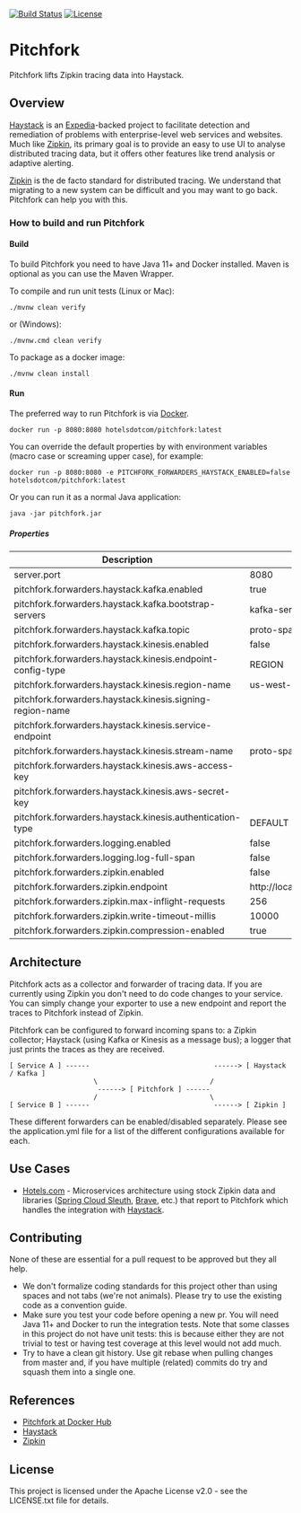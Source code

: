 [![Build Status](https://travis-ci.org/HotelsDotCom/pitchfork.svg?branch=master)](https://travis-ci.org/HotelsDotCom/pitchfork) [![License](https://img.shields.io/badge/License-Apache%202.0-blue.svg)](https://opensource.org/licenses/Apache-2.0)

# Pitchfork

Pitchfork lifts Zipkin tracing data into Haystack.

## Overview

[Haystack](https://github.com/ExpediaDotCom/haystack) is an [Expedia](https://www.expedia.com/)-backed project to facilitate detection and remediation of problems with enterprise-level web services and websites. Much like [Zipkin](https://github.com/openzipkin/zipkin), its primary goal is to provide an easy to use UI to analyse distributed tracing data, but it offers other features like trend analysis or adaptive alerting.

[Zipkin](https://github.com/openzipkin/zipkin) is the de facto standard for distributed tracing. We understand that migrating to a new system can be difficult and you may want to go back. Pitchfork can help you with this.

### How to build and run Pitchfork

#### Build

To build Pitchfork you need to have Java 11+ and Docker installed. Maven is optional as you can use the Maven Wrapper. 

To compile and run unit tests (Linux or Mac):

    ./mvnw clean verify
    
or (Windows):

    ./mvnw.cmd clean verify

To package as a docker image:

    ./mvnw clean install
    
#### Run

The preferred way to run Pitchfork is via [Docker](https://hub.docker.com/r/hotelsdotcom/pitchfork/).

    docker run -p 8080:8080 hotelsdotcom/pitchfork:latest
    
You can override the default properties by with environment variables (macro case or screaming upper case), for example:

    docker run -p 8080:8080 -e PITCHFORK_FORWARDERS_HAYSTACK_ENABLED=false hotelsdotcom/pitchfork:latest

Or you can run it as a normal Java application:

    java -jar pitchfork.jar

##### Properties

Description | Default
---------------------------------------------------------------|-------------------
server.port                                                    | 8080
pitchfork.forwarders.haystack.kafka.enabled                    | true
pitchfork.forwarders.haystack.kafka.bootstrap-servers          | kafka-service:9092
pitchfork.forwarders.haystack.kafka.topic                      | proto-spans
pitchfork.forwarders.haystack.kinesis.enabled                  | false
pitchfork.forwarders.haystack.kinesis.endpoint-config-type     | REGION
pitchfork.forwarders.haystack.kinesis.region-name              | us-west-1
pitchfork.forwarders.haystack.kinesis.signing-region-name      |
pitchfork.forwarders.haystack.kinesis.service-endpoint         |
pitchfork.forwarders.haystack.kinesis.stream-name              | proto-spans
pitchfork.forwarders.haystack.kinesis.aws-access-key           | 
pitchfork.forwarders.haystack.kinesis.aws-secret-key           | 
pitchfork.forwarders.haystack.kinesis.authentication-type      | DEFAULT
pitchfork.forwarders.logging.enabled                           | false
pitchfork.forwarders.logging.log-full-span                     | false
pitchfork.forwarders.zipkin.enabled                            | false
pitchfork.forwarders.zipkin.endpoint                           | http://localhost:9411/api/v2/spans
pitchfork.forwarders.zipkin.max-inflight-requests              | 256
pitchfork.forwarders.zipkin.write-timeout-millis               | 10000
pitchfork.forwarders.zipkin.compression-enabled                | true

## Architecture

Pitchfork acts as a collector and forwarder of tracing data.
If you are currently using Zipkin you don't need to do code changes to your service. You can simply change your exporter to use a new endpoint and report the traces to Pitchfork instead of Zipkin.

Pitchfork can be configured to forward incoming spans to: a Zipkin collector; Haystack (using Kafka or Kinesis as a message bus); a logger that just prints the traces as they are received.


    [ Service A ] ------                               ------> [ Haystack / Kafka ]
                         \                            /
                          ------> [ Pitchfork ] ------
                         /                            \
    [ Service B ] ------                               ------> [ Zipkin ]

These different forwarders can be enabled/disabled separately. Please see the application.yml file for a list of the different configurations available for each. 

## Use Cases

* [Hotels.com](https://www.hotels.com/) - Microservices architecture using stock Zipkin data and libraries ([Spring Cloud Sleuth](https://cloud.spring.io/spring-cloud-sleuth/), [Brave](https://github.com/openzipkin/brave), etc.) that report to Pitchfork which handles the integration with [Haystack](https://github.com/ExpediaDotCom/haystack). 

## Contributing

None of these are essential for a pull request to be approved but they all help.

* We don't formalize coding standards for this project other than using spaces and not tabs (we're not animals). Please try to use the existing code as a convention guide.
* Make sure you test your code before opening a new pr. You will need Java 11+ and Docker to run the integration tests. Note that some classes in this project do not have unit tests: this is because either they are not trivial to test or having test coverage at this level would not add much.
* Try to have a clean git history. Use git rebase when pulling changes from master and, if you have multiple (related) commits do try and squash them into a single one.

## References
* [Pitchfork at Docker Hub](https://hub.docker.com/r/hotelsdotcom/pitchfork/)
* [Haystack](https://github.com/ExpediaDotCom/haystack)
* [Zipkin](https://github.com/openzipkin/zipkin)

## License
This project is licensed under the Apache License v2.0 - see the LICENSE.txt file for details.
